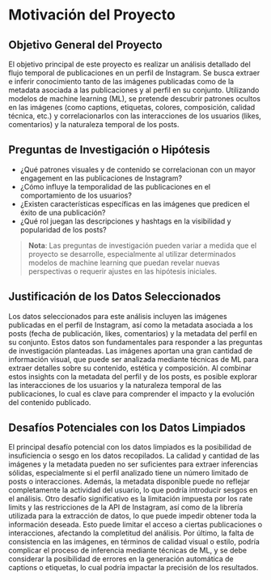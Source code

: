 # Motivación del Proyecto

## Objetivo General del Proyecto
El objetivo principal de este proyecto es realizar un análisis detallado del flujo temporal de publicaciones en un perfil de Instagram. Se busca extraer e inferir conocimiento tanto de las imágenes publicadas como de la metadata asociada a las publicaciones y al perfil en su conjunto. Utilizando modelos de machine learning (ML), se pretende descubrir patrones ocultos en las imágenes (como captions, etiquetas, colores, composición, calidad técnica, etc.) y correlacionarlos con las interacciones de los usuarios (likes, comentarios) y la naturaleza temporal de los posts.

## Preguntas de Investigación o Hipótesis
- ¿Qué patrones visuales y de contenido se correlacionan con un mayor engagement en las publicaciones de Instagram?
- ¿Cómo influye la temporalidad de las publicaciones en el comportamiento de los usuarios?
- ¿Existen características específicas en las imágenes que predicen el éxito de una publicación?
- ¿Qué rol juegan las descripciones y hashtags en la visibilidad y popularidad de los posts?

> **Nota**: Las preguntas de investigación pueden variar a medida que el proyecto se desarrolle, especialmente al utilizar determinados modelos de machine learning que puedan revelar nuevas perspectivas o requerir ajustes en las hipótesis iniciales.

## Justificación de los Datos Seleccionados
Los datos seleccionados para este análisis incluyen las imágenes publicadas en el perfil de Instagram, así como la metadata asociada a los posts (fecha de publicación, likes, comentarios) y la metadata del perfil en su conjunto. Estos datos son fundamentales para responder a las preguntas de investigación planteadas. Las imágenes aportan una gran cantidad de información visual, que puede ser analizada mediante técnicas de ML para extraer detalles sobre su contenido, estética y composición. Al combinar estos insights con la metadata del perfil y de los posts, es posible explorar las interacciones de los usuarios y la naturaleza temporal de las publicaciones, lo cual es clave para comprender el impacto y la evolución del contenido publicado.

## Desafíos Potenciales con los Datos Limpiados
El principal desafío potencial con los datos limpiados es la posibilidad de insuficiencia o sesgo en los datos recopilados. La calidad y cantidad de las imágenes y la metadata pueden no ser suficientes para extraer inferencias sólidas, especialmente si el perfil analizado tiene un número limitado de posts o interacciones. Además, la metadata disponible puede no reflejar completamente la actividad del usuario, lo que podría introducir sesgos en el análisis. Otro desafío significativo es la limitación impuesta por los rate limits y las restricciones de la API de Instagram, así como de la librería utilizada para la extracción de datos, lo que puede impedir obtener toda la información deseada. Esto puede limitar el acceso a ciertas publicaciones o interacciones, afectando la completitud del análisis. Por último, la falta de consistencia en las imágenes, en términos de calidad visual o estilo, podría complicar el proceso de inferencia mediante técnicas de ML, y se debe considerar la posibilidad de errores en la generación automática de captions o etiquetas, lo cual podría impactar la precisión de los resultados.

